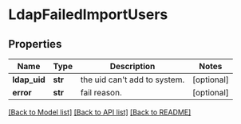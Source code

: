 # LdapFailedImportUsers

## Properties
Name | Type | Description | Notes
------------ | ------------- | ------------- | -------------
**ldap_uid** | **str** | the uid can&#39;t add to system. | [optional] 
**error** | **str** | fail reason. | [optional] 

[[Back to Model list]](../README.md#documentation-for-models) [[Back to API list]](../README.md#documentation-for-api-endpoints) [[Back to README]](../README.md)


